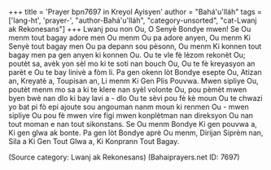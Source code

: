 +++
title = 'Prayer bpn7697 in Kreyol Ayisyen'
author = "Bahá'u'lláh"
tags = ['lang-ht', 'prayer-', "author-Bahá'u'lláh", "category-unsorted", "cat-Lwanj ak Rekonesans"]
+++
Lwanj pou non Ou, O Senyè Bondye mwen! Se Ou menm tout bagay adore men Ou menm Ou pa adore anyen, Ou menm Ki Senyè tout bagay men Ou pa depann sou pèsonn, Ou menm Ki konnen tout bagay men pa gen anyen ki konnen Ou. Ou te vle fè lèzom rekonèt Ou; poutèt sa, avèk yon sèl mo ki te soti nan bouch Ou, Ou te fè kreyasyon an parèt e Ou te bay linivè a fòm li. Pa gen okenn lòt Bondye esepte Ou, Atizan an, Kreyatè a, Toupisan an, Li menm Ki Gen Plis Pouvwa. 
Mwen sipliye Ou, poutèt menm mo sa a ki te klere nan syèl volonte Ou, pou pèmèt mwen byen bwè nan dlo ki bay lavi a - dlo Ou te sèvi pou fè kè moun Ou te chwazi yo bat pi fò epi ajoute sou angouman nanm moun ki renmen Ou - mwen sipliye Ou pou fè mwen vire figi mwen konplètman nan direksyon Ou nan tout moman e nan tout sikonstans. 
Se Ou menm Bondye Ki gen pouvwa a, Ki gen glwa ak bonte. Pa gen lòt Bondye aprè Ou menm, Dirijan Siprèm nan, Sila a Ki Gen Tout Glwa a, Ki Konprann Tout Bagay.

(Source category: Lwanj ak Rekonesans)
(Bahaiprayers.net ID: 7697)
